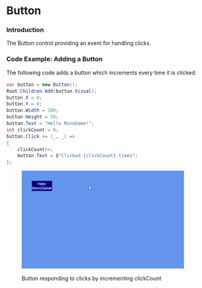 # Button

### Introduction

The Button control providing an event for handling clicks.

### Code Example: Adding a Button

The following code adds a button which increments every time it is clicked:

```csharp
var button = new Button();
Root.Children.Add(button.Visual);
button.X = 0;
button.Y = 0;
button.Width = 100;
button.Height = 50;
button.Text = "Hello MonoGame!";
int clickCount = 0;
button.Click += (_, _) =>
{
    clickCount++;
    button.Text = $"Clicked {clickCount} times";
};
```

<figure><img src="../../../../.gitbook/assets/24_06 36 41 (1).gif" alt=""><figcaption><p>Button responding to clicks by incrementing clickCount</p></figcaption></figure>
